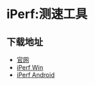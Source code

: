 # iPerf:测速工具
## 下载地址
- [官网](https://iperf.fr/)
- [iPerf Win](https://github.com/ar51an/iperf3-win-builds)
- [iPerf Android](https://github.com/davidBar-On/android-iperf3/)